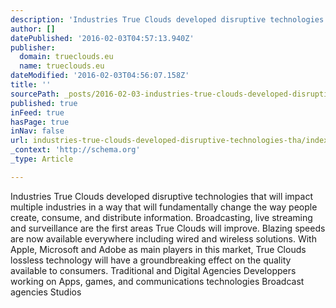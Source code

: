 ```yaml
---
description: 'Industries True Clouds developed disruptive technologies that will impact multiple industries in a way that will fundamentally change the way people create, con'
author: []
datePublished: '2016-02-03T04:57:13.940Z'
publisher:
  domain: trueclouds.eu
  name: trueclouds.eu
dateModified: '2016-02-03T04:56:07.158Z'
title: ''
sourcePath: _posts/2016-02-03-industries-true-clouds-developed-disruptive-technologies-tha.md
published: true
inFeed: true
hasPage: true
inNav: false
url: industries-true-clouds-developed-disruptive-technologies-tha/index.html
_context: 'http://schema.org'
_type: Article

---
```

Industries True Clouds developed disruptive technologies that will impact multiple industries in a way that will fundamentally change the way people create, consume, and distribute information. Broadcasting, live streaming and surveillance are the first areas True Clouds will improve. Blazing speeds are now available everywhere including wired and wireless solutions. With Apple, Microsoft and Adobe as main players in this market, True Clouds lossless technology will have a groundbreaking effect on the quality available to consumers. Traditional and Digital Agencies Developpers working on Apps, games, and communications technologies Broadcast agencies Studios